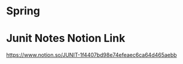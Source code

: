 # Spring

# Junit Notes Notion Link
<ahref>https://www.notion.so/JUNIT-1f4407bd98e74efeaec6ca64d465aebb</ahref>
